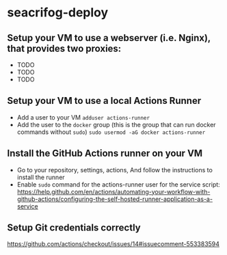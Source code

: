 # seacrifog-deploy

## Setup your VM to use a webserver (i.e. Nginx), that provides two proxies:
- TODO
- TODO
- TODO

## Setup your VM to use a local Actions Runner
- Add a user to your VM `adduser actions-runner`
- Add the user to the `docker` group (this is the group that can run docker commands without `sudo`) `sudo usermod -aG docker actions-runner`

## Install the GitHub Actions runner on your VM
- Go to your repository, settings, actions, And follow the instructions to install the runner
- Enable `sudo` command for the actions-runner user for the service script: https://help.github.com/en/actions/automating-your-workflow-with-github-actions/configuring-the-self-hosted-runner-application-as-a-service

## Setup Git credentials correctly
https://github.com/actions/checkout/issues/14#issuecomment-553383594
